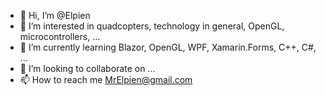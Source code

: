 - 👋 Hi, I’m @Elpien
- 👀 I’m interested in quadcopters, technology in general, OpenGL, microcontrollers, ...
- 🌱 I’m currently learning Blazor, OpenGL, WPF, Xamarin.Forms, C++, C#, ...
- 💞️ I’m looking to collaborate on ...
- 📫 How to reach me MrElpien@gmail.com

<!---
Elpien/Elpien is a ✨ special ✨ repository because its `README.md` (this file) appears on your GitHub profile.
You can click the Preview link to take a look at your changes.
--->
